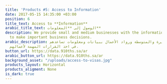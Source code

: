 ```yaml
---
title: 'Products #5: Access to Information'
date: 2017-05-15 14:35:00 +03:00
position: 6
title_text: Access to **Information**
arabic_title_text: الوصول إلى **المعلومات**
description: We provide small and medium businesses with the information they need
  to make important business decisions.
arabic_description: نمد الشركات الصغيرة والمتوسطة ورواد الأعمال ببيانات ومعلومات تساعدهم
  في اخذ القرارات المهمة لأعمالهم.
button_url: https://data.910ths.sa/ar
arabic_button_url: https://data.910ths.sa/ar
background_asset: "/uploads/access-to-visas.jpg"
products_layout: Horizontal
products_aligment: None
is_dark: true
---
```



